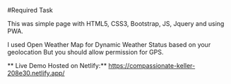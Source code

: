 #Required Task 

This was simple page with HTML5, CSS3, Bootstrap, JS, Jquery and using PWA.

I used Open Weather Map for Dynamic Weather Status based on your geolocation But you should allow permission for GPS.

** Live Demo Hosted on Netlify:** https://compassionate-keller-208e30.netlify.app/

